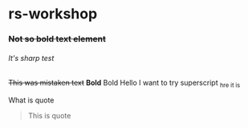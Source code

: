 # rs-workshop
### ~~Not so bold text element~~
###### It's sharp test

~~This was mistaken text~~
**Bold**
Bold
Hello I want to try superscript <sub> hre it is </sub>

What is quote
>This is quote

